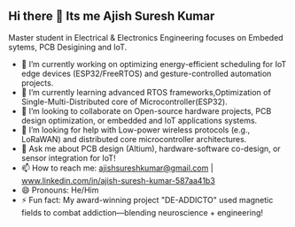 ## Hi there 👋 Its me Ajish Suresh Kumar 
Master student in Electrical & Electronics Engineering focuses on Embeded sytems, PCB Desigining and IoT.
- 🔭 I’m currently working on optimizing energy-efficient scheduling for IoT edge devices (ESP32/FreeRTOS) and gesture-controlled automation projects.
- 🌱 I’m currently learning advanced RTOS frameworks,Optimization of Single-Multi-Distributed core of Microcontroller(ESP32).
- 👯 I’m looking to collaborate on Open-source hardware projects, PCB design optimization, or embedded and IoT applications systems.
- 🤔 I’m looking for help with Low-power wireless protocols (e.g., LoRaWAN) and distributed core microcontroller architectures.
- 💬 Ask me about PCB design (Altium), hardware-software co-design, or sensor integration for IoT!
- 📫 How to reach me: ajishsureshkumar@gmail.com | www.linkedin.com/in/ajish-suresh-kumar-587aa41b3
- 😄 Pronouns: He/Him
- ⚡ Fun fact: My award-winning project "DE-ADDICTO" used magnetic fields to combat addiction—blending neuroscience + engineering!

